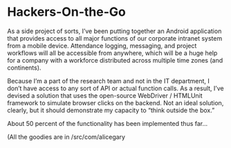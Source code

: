 Hackers-On-the-Go
=================

As a side project of sorts, I’ve been putting together an Android application that provides access to all major functions of our corporate intranet system from a mobile device. Attendance logging, messaging, and project workflows will all be accessible from anywhere, which will be a huge help for a company with a workforce distributed across multiple time zones (and continents).

Because I’m a part of the research team and not in the IT department, I don’t have access to any sort of API or actual function calls. As a result, I’ve devised a solution that uses the open-source WebDriver / HTMLUnit framework to simulate browser clicks on the backend. Not an ideal solution, clearly, but it should demonstrate my capacity to “think outside the box.”

About 50 percent of the functionality has been implemented thus far...

(All the goodies are in /src/com/alicegary
